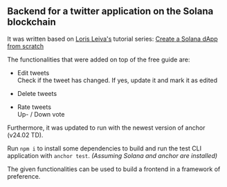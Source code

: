 ## Backend for a twitter application on the Solana blockchain

It was written based on [Loris Leiva's](https://github.com/lorisleiva) tutorial series: [Create a Solana dApp from scratch](https://lorisleiva.com/create-a-solana-dapp-from-scratch)

The functionalities that were added on top of the free guide are:

- Edit tweets<br>
 Check if the tweet has changed. If yes, update it and mark it as edited

- Delete tweets

- Rate tweets<br>
 Up- / Down vote

Furthermore, it was updated to run with the newest version of anchor (v24.02 TD).

Run `npm i` to install some dependencies to build and run the test CLI application with `anchor test`.
_(Assuming Solana and anchor are installed)_

The given functionalities can be used to build a frontend in a framework of preference.
